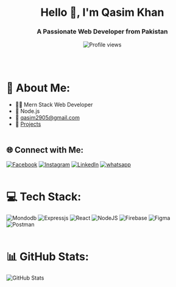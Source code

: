 <h1 align="center">Hello 👋, I'm Qasim Khan</h1>
<h3 align="center">A Passionate Web Developer from Pakistan</h3>

<p align="center">
  <img src="https://komarev.com/ghpvc/?username=khanqasim123&label=Profile%20views&color=0e75b6&style=flat" alt="Profile views" />
</p><br><br>

# 💫 About Me:
- 🧑‍💻 Mern Stack Web Developer
- 📖 Node.js
- 📧 [qasim2905@gmail.com](mailto:qasim2905@gmail.com)
- 💼 [Projects](https://khanqasim123.github.io/projects/)<br><br>

## 🌐 Connect with Me:
[![Facebook](https://img.shields.io/badge/Facebook-%231877F2.svg?logo=Facebook&logoColor=white)](https://www.facebook.com/profile.php?id=100041532193109)
[![Instagram](https://img.shields.io/badge/Instagram-%23E4405F.svg?logo=Instagram&logoColor=white)](https://www.instagram.com/i_qasimkhaan_/) 
[![LinkedIn](https://img.shields.io/badge/LinkedIn-%230077B5.svg?logo=linkedin&logoColor=white)](https://www.linkedin.com/in/qasim-khan-808138267/) 
[![whatsapp](https://img.shields.io/badge/WhatsApp-%23075E54.svg?logo=WhatsApp&logoColor=white)](https://wa.me/923359193577)<br><br>

# 💻 Tech Stack:
![Mondodb](https://img.shields.io/badge/mongodb-3670A0?style=for-the-badge&logo=mongodb&logoColor=ffdd54) 
![Expressjs](https://img.shields.io/badge/Express-3670A0?style=for-the-badge&logo=Express&logoColor=ffdd54) 
![React](https://img.shields.io/badge/react-%2302569B.svg?style=for-the-badge&logo=react&logoColor=white) 
![NodeJS](https://img.shields.io/badge/node.js-6DA55F?style=for-the-badge&logo=node.js&logoColor=white) 
![Firebase](https://img.shields.io/badge/firebase-%23039BE5.svg?style=for-the-badge&logo=firebase) 
![Figma](https://img.shields.io/badge/figma-%23F24E1E.svg?style=for-the-badge&logo=figma&logoColor=white) 
![Postman](https://img.shields.io/badge/Postman-FF6C37?style=for-the-badge&logo=postman&logoColor=white)<br><br>

# 📊 GitHub Stats:
![GitHub Stats](https://github-readme-stats.vercel.app/api?username=khanqasim123&theme=dark&hide_border=false&include_all_commits=true&count_private=false)
